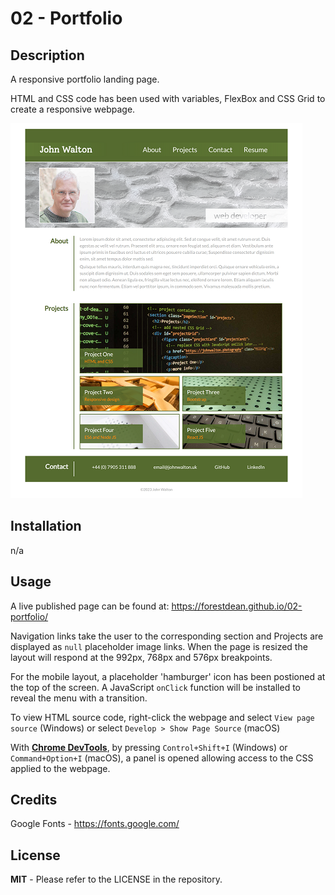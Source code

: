 # 02 - Portfolio

## Description
	
A responsive portfolio landing page.

HTML and CSS code has been used with variables, FlexBox and CSS Grid to create a responsive webpage. 

![webpage screenshot](./images/02-portfolio.png)
	
	
## Installation
	
n/a
	
## Usage
	
A live published page can be found at: https://forestdean.github.io/02-portfolio/ 

Navigation links take the user to the corresponding section and Projects are displayed as `null` placeholder image links. When the page is resized the layout will respond at the 992px, 768px and 576px breakpoints.

For the mobile layout, a placeholder 'hamburger' icon has been postioned at the top of the screen. A JavaScript `onClick` function will be installed to reveal the menu with a transition.
	
    
To view HTML source code, right-click the webpage and select `View page source` (Windows) or select `Develop > Show Page Source` (macOS)

With [**Chrome DevTools**](https://www.google.com/intl/en_uk/chrome/dev/), by pressing `Control+Shift+I` (Windows) or `Command+Option+I` (macOS), a panel is opened allowing access to the CSS applied to the webpage.
	
## Credits
	
Google Fonts - https://fonts.google.com/

## License
	
**MIT** - Please refer to the LICENSE in the repository.
